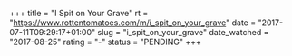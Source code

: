 +++
title = "I Spit on Your Grave"
rt = "https://www.rottentomatoes.com/m/i_spit_on_your_grave"
date = "2017-07-11T09:29:17+01:00"
slug = "i_spit_on_your_grave"
date_watched = "2017-08-25"
rating = "-"
status = "PENDING"
+++